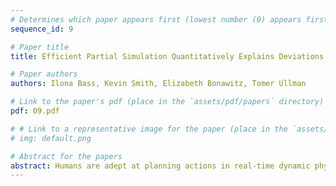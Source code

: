```yaml
---
# Determines which paper appears first (lowest number (0) appears first)
sequence_id: 9

# Paper title
title: Efficient Partial Simulation Quantitatively Explains Deviations from Optimal Physical Predictions

# Paper authors
authors: Ilona Bass, Kevin Smith, Elizabeth Bonawitz, Tomer Ullman

# Link to the paper's pdf (place in the `assets/pdf/papers` directory)
pdf: 09.pdf

# # Link to a representative image for the paper (place in the `assets/img/papers` directory)
# img: default.png

# Abstract for the papers
abstract: Humans are adept at planning actions in real-time dynamic physical environments. Machine intelligence struggles with this task, and one cause is that running simulators of complex, real-world environments is computationally expensive. Yet recent accounts suggest that humans use mental simulation in order to make intuitive physical judgments. How is human physical reasoning so accurate, while maintaining computational tractability? We suggest that human behavior is well described by partial simulation, which moves forward in time only parts of the world deemed relevant. We take as a case study Ludwin-Peery, Bramley, Davis, and Gureckis (2020), in which a conjunction fallacy was found in the domain of intuitive physics. This phenomenon is difficult to explain with full simulation, but we show it can be quantitatively accounted for with partial simulation. We discuss how AI research could make use of efficient partial simulation in implementations of commonsense physical reasoning.
---
```

